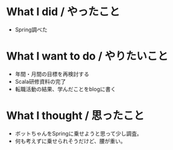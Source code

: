 # What I did / やったこと
- Spring調べた

# What I want to do / やりたいこと
- 年間・月間の目標を再検討する
- Scala研修資料の完了
- 転職活動の結果、学んだことをblogに書く

# What I thought / 思ったこと
- ボットちゃんをSpringに乗せようと思って少し調査。
- 何も考えずに乗せられそうだけど、腰が重い。
